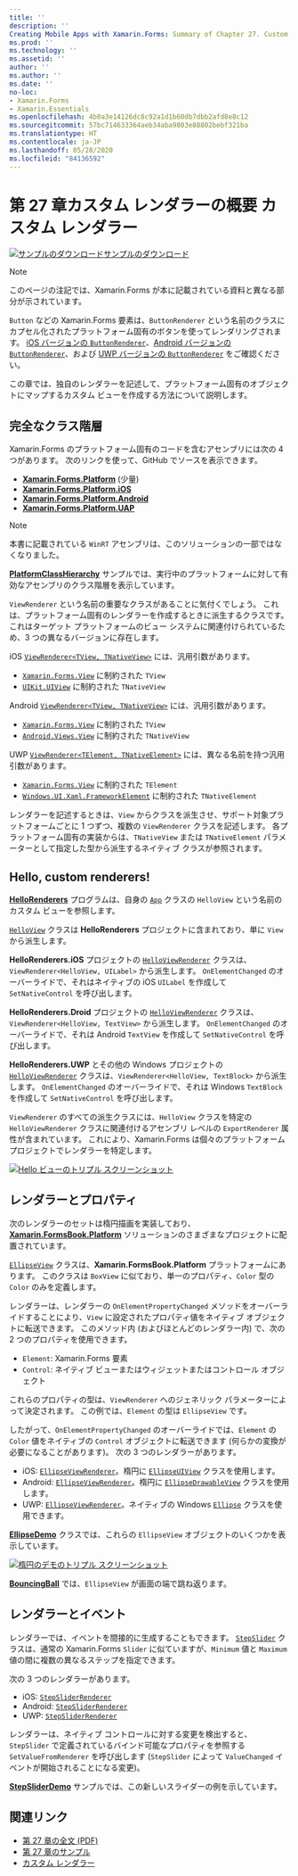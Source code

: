 ```yaml
---
title: ''
description: ''
Creating Mobile Apps with Xamarin.Forms: Summary of Chapter 27. Custom renderers''
ms.prod: ''
ms.technology: ''
ms.assetid: ''
author: ''
ms.author: ''
ms.date: ''
no-loc:
- Xamarin.Forms
- Xamarin.Essentials
ms.openlocfilehash: 4b0a3e14126dc8c92a1d1b60db7dbb2afd8e8c12
ms.sourcegitcommit: 57bc714633364aeb34aba9803e88802bebf321ba
ms.translationtype: HT
ms.contentlocale: ja-JP
ms.lasthandoff: 05/28/2020
ms.locfileid: "84136592"
---
```

# <a name="summary-of-chapter-27-custom-renderers"></a>第 27 章カスタム レンダラーの概要 カスタム レンダラー

[![サンプルのダウンロード](~/media/shared/download.png)サンプルのダウンロード](https://github.com/xamarin/xamarin-forms-book-samples/tree/master/Chapter27)

> [!NOTE] 
> このページの注記では、Xamarin.Forms が本に記載されている資料と異なる部分が示されています。

`Button` などの Xamarin.Forms 要素は、`ButtonRenderer` という名前のクラスにカプセル化されたプラットフォーム固有のボタンを使ってレンダリングされます。  [iOS バージョンの `ButtonRenderer`](https://github.com/xamarin/Xamarin.Forms/blob/master/Xamarin.Forms.Platform.iOS/Renderers/ButtonRenderer.cs)、[Android バージョンの `ButtonRenderer`](https://github.com/xamarin/Xamarin.Forms/blob/master/Xamarin.Forms.Platform.Android/Renderers/ButtonRenderer.cs)、および [UWP バージョンの `ButtonRenderer`](https://github.com/xamarin/Xamarin.Forms/blob/master/Xamarin.Forms.Platform.UAP/ButtonRenderer.cs) をご確認ください。

この章では、独自のレンダラーを記述して、プラットフォーム固有のオブジェクトにマップするカスタム ビューを作成する方法について説明します。

## <a name="the-complete-class-hierarchy"></a>完全なクラス階層

Xamarin.Forms のプラットフォーム固有のコードを含むアセンブリには次の 4 つがあります。
次のリンクを使って、GitHub でソースを表示できます。

- [ **Xamarin.Forms.Platform**](https://github.com/xamarin/Xamarin.Forms/tree/master/Xamarin.Forms.Platform) (少量)
- [ **Xamarin.Forms.Platform.iOS**](https://github.com/xamarin/Xamarin.Forms/tree/master/Xamarin.Forms.Platform.iOS)
- [ **Xamarin.Forms.Platform.Android**](https://github.com/xamarin/Xamarin.Forms/tree/master/Xamarin.Forms.Platform.Android)
- [ **Xamarin.Forms.Platform.UAP**](https://github.com/xamarin/Xamarin.Forms/tree/master/Xamarin.Forms.Platform.UAP)

> [!NOTE]
> 本書に記載されている `WinRT` アセンブリは、このソリューションの一部ではなくなりました。 

[**PlatformClassHierarchy**](https://github.com/xamarin/xamarin-forms-book-samples/tree/master/Chapter27/PlatformClassHierarchy) サンプルでは、実行中のプラットフォームに対して有効なアセンブリのクラス階層を表示しています。

`ViewRenderer` という名前の重要なクラスがあることに気付くでしょう。 これは、プラットフォーム固有のレンダラーを作成するときに派生するクラスです。 これはターゲット プラットフォームのビュー システムに関連付けられているため、3 つの異なるバージョンに存在します。

iOS [`ViewRenderer<TView, TNativeView>`](https://github.com/xamarin/Xamarin.Forms/blob/master/Xamarin.Forms.Platform.iOS/ViewRenderer.cs#L25) には、汎用引数があります。

- [`Xamarin.Forms.View`](xref:Xamarin.Forms.View) に制約された `TView`
- [`UIKit.UIView`](xref:UIKit.UIView) に制約された `TNativeView`

Android [`ViewRenderer<TView, TNativeView>`](https://github.com/xamarin/Xamarin.Forms/blob/master/Xamarin.Forms.Platform.Android/ViewRenderer.cs#L17) には、汎用引数があります。

- [`Xamarin.Forms.View`](xref:Xamarin.Forms.View) に制約された `TView`
- [`Android.Views.View`](xref:Android.Views.View) に制約された `TNativeView`

UWP [`ViewRenderer<TElement, TNativeElement>`](https://github.com/xamarin/Xamarin.Forms/blob/master/Xamarin.Forms.Platform.UAP/ViewRenderer.cs#L6) には、異なる名前を持つ汎用引数があります。

- [`Xamarin.Forms.View`](xref:Xamarin.Forms.View) に制約された `TElement`
- [`Windows.UI.Xaml.FrameworkElement`](/uwp/api/Windows.UI.Xaml.FrameworkElement) に制約された `TNativeElement`

レンダラーを記述するときは、`View` からクラスを派生させ、サポート対象プラットフォームごとに 1 つずつ、複数の `ViewRenderer` クラスを記述します。 各プラットフォーム固有の実装からは、`TNativeView` または `TNativeElement` パラメーターとして指定した型から派生するネイティブ クラスが参照されます。

## <a name="hello-custom-renderers"></a>Hello, custom renderers!

[**HelloRenderers**](https://github.com/xamarin/xamarin-forms-book-samples/tree/master/Chapter27/HelloRenderers) プログラムは、自身の [`App`](https://github.com/xamarin/xamarin-forms-book-samples/blob/master/Chapter27/HelloRenderers/HelloRenderers/HelloRenderers/App.cs) クラスの `HelloView` という名前のカスタム ビューを参照します。

[`HelloView`](https://github.com/xamarin/xamarin-forms-book-samples/blob/master/Chapter27/HelloRenderers/HelloRenderers/HelloRenderers/HelloView.cs) クラスは **HelloRenderers** プロジェクトに含まれており、単に `View` から派生します。

**HelloRenderers.iOS** プロジェクトの [`HelloViewRenderer`](https://github.com/xamarin/xamarin-forms-book-samples/blob/master/Chapter27/HelloRenderers/HelloRenderers/HelloRenderers.iOS/HelloViewRenderer.cs) クラスは、`ViewRenderer<HelloView, UILabel>` から派生します。 `OnElementChanged` のオーバーライドで、それはネイティブの iOS `UILabel` を作成して `SetNativeControl` を呼び出します。

**HelloRenderers.Droid** プロジェクトの [`HelloViewRenderer`](https://github.com/xamarin/xamarin-forms-book-samples/blob/master/Chapter27/HelloRenderers/HelloRenderers/HelloRenderers.Droid/HelloViewRenderer.cs) クラスは、`ViewRenderer<HelloView, TextView>` から派生します。 `OnElementChanged` のオーバーライドで、それは Android `TextView` を作成して `SetNativeControl` を呼び出します。

**HelloRenderers.UWP** とその他の Windows プロジェクトの [`HelloViewRenderer`](https://github.com/xamarin/xamarin-forms-book-samples/blob/master/Chapter27/HelloRenderers/HelloRenderers/HelloRenderers.UWP/HelloViewRenderer.cs) クラスは、`ViewRenderer<HelloView, TextBlock>` から派生します。 `OnElementChanged` のオーバーライドで、それは Windows `TextBlock` を作成して `SetNativeControl` を呼び出します。

`ViewRenderer` のすべての派生クラスには、`HelloView` クラスを特定の `HelloViewRenderer` クラスに関連付けるアセンブリ レベルの `ExportRenderer` 属性が含まれています。 これにより、Xamarin.Forms は個々のプラットフォーム プロジェクトでレンダラーを特定します。

[![Hello ビューのトリプル スクリーンショット](images/ch27fg02-small.png "カスタム レンダラー")](images/ch27fg02-large.png#lightbox "カスタム レンダラー")

## <a name="renderers-and-properties"></a>レンダラーとプロパティ

次のレンダラーのセットは楕円描画を実装しており、[**Xamarin.FormsBook.Platform**](https://github.com/xamarin/xamarin-forms-book-samples/tree/master/Libraries/Xamarin.FormsBook.Platform) ソリューションのさまざまなプロジェクトに配置されています。

[`EllipseView`](https://github.com/xamarin/xamarin-forms-book-samples/blob/master/Libraries/Xamarin.FormsBook.Platform/Xamarin.FormsBook.Platform/EllipseView.cs) クラスは、**Xamarin.FormsBook.Platform** プラットフォームにあります。 このクラスは `BoxView` に似ており、単一のプロパティ、`Color` 型の `Color` のみを定義します。

レンダラーは、レンダラーの `OnElementPropertyChanged` メソッドをオーバーライドすることにより、`View` に設定されたプロパティ値をネイティブ オブジェクトに転送できます。 このメソッド内 (およびほとんどのレンダラー内) で、次の 2 つのプロパティを使用できます。

- `Element`: Xamarin.Forms 要素
- `Control`: ネイティブ ビューまたはウィジェットまたはコントロール オブジェクト

これらのプロパティの型は、`ViewRenderer` へのジェネリック パラメーターによって決定されます。 この例では、`Element` の型は `EllipseView` です。

したがって、`OnElementPropertyChanged` のオーバーライドでは、`Element` の `Color` 値をネイティブの `Control` オブジェクトに転送できます (何らかの変換が必要になることがあります)。 次の 3 つのレンダラーがあります。

- iOS: [`EllipseViewRenderer`](https://github.com/xamarin/xamarin-forms-book-samples/blob/master/Libraries/Xamarin.FormsBook.Platform/Xamarin.FormsBook.Platform.iOS/EllipseViewRenderer.cs)。楕円に [`EllipseUIView`](https://github.com/xamarin/xamarin-forms-book-samples/blob/master/Libraries/Xamarin.FormsBook.Platform/Xamarin.FormsBook.Platform.iOS/EllipseUIView.cs) クラスを使用します。
- Android: [`EllipseViewRenderer`](https://github.com/xamarin/xamarin-forms-book-samples/blob/master/Libraries/Xamarin.FormsBook.Platform/Xamarin.FormsBook.Platform.Android/EllipseViewRenderer.cs)。楕円に [`EllipseDrawableView`](https://github.com/xamarin/xamarin-forms-book-samples/blob/master/Libraries/Xamarin.FormsBook.Platform/Xamarin.FormsBook.Platform.Android/EllipseDrawableView.cs) クラスを使用します。
- UWP: [`EllipseViewRenderer`](https://github.com/xamarin/xamarin-forms-book-samples/blob/master/Libraries/Xamarin.FormsBook.Platform/Xamarin.FormsBook.Platform.WinRT/EllipseViewRenderer.cs)。ネイティブの Windows [`Ellipse`](/uwp/api/Windows.UI.Xaml.Shapes.Ellipse) クラスを使用できます。

[**EllipseDemo**](https://github.com/xamarin/xamarin-forms-book-samples/tree/master/Chapter27/EllipseDemo) クラスでは、これらの `EllipseView` オブジェクトのいくつかを表示しています。

[![楕円のデモのトリプル スクリーンショット](images/ch27fg03-small.png "EllipseView カスタム レンダラー")](images/ch27fg03-large.png#lightbox "EllipseView カスタム レンダラー")

[**BouncingBall**](https://github.com/xamarin/xamarin-forms-book-samples/tree/master/Chapter27/BouncingBall) では、`EllipseView` が画面の端で跳ね返ります。

## <a name="renderers-and-events"></a>レンダラーとイベント

レンダラーでは、イベントを間接的に生成することもできます。 [`StepSlider`](https://github.com/xamarin/xamarin-forms-book-samples/blob/master/Libraries/Xamarin.FormsBook.Platform/Xamarin.FormsBook.Platform/StepSlider.cs) クラスは、通常の Xamarin.Forms `Slider` に似ていますが、`Minimum` 値と `Maximum` 値の間に複数の異なるステップを指定できます。

次の 3 つのレンダラーがあります。

- iOS: [`StepSliderRenderer`](https://github.com/xamarin/xamarin-forms-book-samples/blob/master/Libraries/Xamarin.FormsBook.Platform/Xamarin.FormsBook.Platform.iOS/StepSliderRenderer.cs)
- Android: [`StepSliderRenderer`](https://github.com/xamarin/xamarin-forms-book-samples/blob/master/Libraries/Xamarin.FormsBook.Platform/Xamarin.FormsBook.Platform.Android/StepSliderRenderer.cs)
- UWP: [`StepSliderRenderer`](https://github.com/xamarin/xamarin-forms-book-samples/blob/master/Libraries/Xamarin.FormsBook.Platform/Xamarin.FormsBook.Platform.WinRT/StepSliderRenderer.cs)

レンダラーは、ネイティブ コントロールに対する変更を検出すると、`StepSlider` で定義されているバインド可能なプロパティを参照する `SetValueFromRenderer` を呼び出します (`StepSlider` によって `ValueChanged` イベントが開始されることになる変更)。

[**StepSliderDemo**](https://github.com/xamarin/xamarin-forms-book-samples/tree/master/Chapter27/StepSliderDemo) サンプルでは、この新しいスライダーの例を示しています。

## <a name="related-links"></a>関連リンク

- [第 27 章の全文 (PDF)](https://download.xamarin.com/developer/xamarin-forms-book/XamarinFormsBook-Ch27-Apr2016.pdf)
- [第 27 章のサンプル](https://github.com/xamarin/xamarin-forms-book-samples/tree/master/Chapter27)
- [カスタム レンダラー](~/xamarin-forms/app-fundamentals/custom-renderer/index.md)
